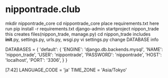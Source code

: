 # nippontrade.club

mkdir nippontrade_core
cd nippontrade_core
       place requirements.txt here
       run pip install -r requirements.txt
django-admin startproject nippon_trade
       this creates files(nippon_trade, manage.py)
cd nippon_trade
       includes __init__.py, settings.py, urls.py, wsgi.py
vi settings.py
       change DATABASE info

DATABASES = {
    'default': {
        'ENGINE': 'django.db.backends.mysql',
        'NAME': 'nippon_trade',
        'USER': 'nippontrade',
        'PASSWORD': 'nippontrade',
        'HOST': 'localhost',
        'PORT': '3306',
    }
}

[7:42] 
LANGUAGE_CODE = 'ja'
TIME_ZONE = 'Asia/Tokyo'




